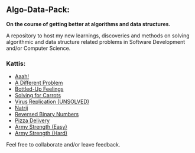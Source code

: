 ## Algo-Data-Pack:

**On the course of getting better at algorithms and data structures.**

A repository to host my new learnings, discoveries and methods on solving algorithmic and data structure related problems in Software Development and/or Computer Science.

### Kattis:

* [Aaah!](kattis/aaah.rb)
* [A Different Problem](kattis/abs_diff.rb)
* [Bottled-Up Feelings](kattis/bottled_up_feelings.rb)
* [Solving for Carrots](kattis/carrots.rb)
* [Virus Replication (UNSOLVED)](kattis/virus.rb)
* [Natrij](kattis/natrij.rb)
* [Reversed Binary Numbers](kattis/reversed_binary.rb)
* [Pizza Delivery](kattis/pizza_delivery.rb)
* [Army Strength (Easy)](kattis/armystrengthhard.rb)
* [Army Strength (Hard)](kattis/armystrengthhard.rb)

Feel free to collaborate and/or leave feedback.
